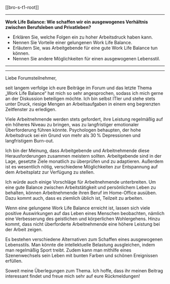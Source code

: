 [[bro-s-t1-root]]

---

**Work Life Balance: Wie schaffen wir ein ausgewogenes Verhältnis zwischen Berufsleben und Privatleben?**

- Erklären Sie, welche Folgen ein zu hoher Arbeitsdruck haben kann.
- Nennen Sie Vorteile einer gelungenen Work Life Balance.
- Erläutern Sie, was Arbeitgebende für eine gute Work Life Balance tun können.
- Nennen Sie andere Möglichkeiten für einen ausgewogenen Lebensstil.

---

---

Liebe Forumsteilnehmer,

seit langem verfolge ich eure Beiträge im Forum und das letzte Thema „Work Life Balance“ hat mich so sehr angesprochen, sodass ich mich gerne an der Diskussion beteiligen möchte. Ich bin selbst ITler und stehe stets unter Druck, riesige Mengen an Arbeitsaufgaben in einem eng begrenzten Zeitfenster zu erledigen.

Viele Arbeitnehmende werden stets gefordert, ihre Leistung regelmäßig auf ein höheres Niveau zu bringen, was zu langfristiger emotionaler Überforderung führen könnte. Psychologen behaupten, der hohe Arbeitsdruck sei ein Grund von mehr als 30 % Depressionen und langfristigem Burn-out.

Ich bin der Meinung, dass Arbeitgebende und Arbeitnehmende diese Herausforderungen zusammen meistern sollten. Arbeitgebende sind in der Lage, gesetzte Ziele monatlich zu überprüfen und zu adaptieren. Außerdem ist es wesentlich nötig, verschiedene Möglichkeiten zur Entspannung auf dem Arbeitsplatz zur Verfügung zu stellen.

Ich würde auch einige Vorschläge für Arbeitnehmende unterbreiten. Um eine gute Balance zwischen Arbeitstätigkeit und persönlichem Leben zu behalten, können Arbeitnehmende ihren Beruf im Home-Office ausüben. Dazu kommt auch, dass es ziemlich üblich ist, Teilzeit zu arbeiten.

Wenn eine gelungene Work Life Balance erreicht ist, lassen sich viele positive Auswirkungen auf das Leben eines Menschen beobachten, nämlich eine Verbesserung des geistlichen und körperlichen Wohlergehens. Hinzu kommt, dass nicht überforderte Arbeitnehmende eine höhere Leistung bei der Arbeit zeigen.

Es bestehen verschiedene Alternativen zum Schaffen eines ausgewogenen Lebensstils. Man könnte die intellektuelle Belastung ausgleichen, indem man regelmäßig Sport treibt. Zudem kann man mithilfe eines Szenenwechsels sein Leben mit bunten Farben und schönen Ereignissen erfüllen.

Soweit meine Überlegungen zum Thema. Ich hoffe, dass ihr meinen Beitrag interessant findet und freue mich sehr auf eure Rückmeldungen!
